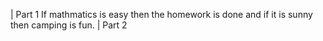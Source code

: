 | Part 1 
If mathmatics is easy then the homework is done and if it is sunny then camping is fun.
| Part 2 
